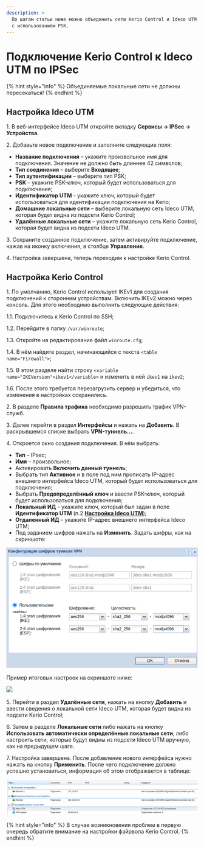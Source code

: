 ```yaml
---
description: >-
  По шагам статьи ниже можно объединить сети Kerio Control и Ideco UTM по IPsec
  с использованием PSK.
---
```


# Подключение Kerio Control к Ideco UTM по IPSec

{% hint style="info" %}
Объединяемые локальные сети не должны пересекаться!
{% endhint %}

## Настройка Ideco UTM

1\. В веб-интерфейсе Ideco UTM откройте вкладку **Сервисы -> IPSec -> Устройства**.

2\. Добавьте новое подключение и заполните следующие поля:

* **Название подключения** – укажите произвольное имя для подключения. Значение не должно быть длиннее 42 символов;
* **Тип соединения** – выберите **Входящее**;
* **Тип аутентификации** – выберите тип PSK;
* **PSK** – укажите PSK-ключ, который будет использоваться для подключения;
* **Идентификатор UTM** - укажите ключ, который будет использоваться для идентификации подключения на Kerio;
* **Домашние локальные сети** – выберите локальную сеть Ideco UTM, которая будет видна из подсети Kerio Control;
* **Удалённые локальные сети** – укажите локальную сеть Kerio Control, которая будет видна из подсети Ideco UTM.

3\. Сохраните созданное подключение, затем активируйте подключение, нажав на иконку включения, в столбце **Управление**.

4\. Настройка завершена, теперь переходим к настройке Kerio Control.

## Настройка Kerio Control

1\. По умолчанию, Kerio Control использует IKEv1 для создания подключений к сторонним устройствам. Включить IKEv2 можно через консоль. Для этого необходимо выполнить следующие действия:

1.1. Подключитесь к Kerio Control по SSH;

1.2. Перейдите в папку `/var/winroute`;

1.3. Откройте на редактирование файл `winroute.cfg`;

1.4. В нём найдите раздел, начинающийся с текста `<table name="Firewall">`;

1.5. В этом разделе найти строку `<variable name="IKEVersion">ikev1</variable>` и изменить в ней `ikev1` на `ikev2`;

1.6. После этого требуется перезагрузить сервер и убедиться, что изменения в настройках сохранились.

2\. В разделе **Правила трафика** необходимо разрешить трафик VPN-служб.

3\. Далее перейти в раздел **Интерфейсы** и нажать на **Добавить**. В раскрывшемся списке выбрать **VPN-туннель...**.

4\. Откроется окно создания подключения. В нём выбрать:

* **Тип** – IPsec;
* **Имя** – произвольное;
* Активировать **Включить данный туннель**;
* Выбрать тип **Активное** и в поле под ним прописать IP-адрес внешнего интерфейса Ideco UTM, который будет использоваться для подключения;
* Выбрать **Предопределённый ключ** и ввести PSK-ключ, который будет использоваться для подключения;
* **Локальный ИД** - укажите ключ, который был задан в поле **Идентификатор UTM** (п.2 [**Настройка Ideco UTM**](ipsec-connection-kerio-control-to-utm.md));
* **Отдаленный ИД** - укажите IP-адрес внешнего интерфейса Ideco UTM;
* Под заданием шифров нажать на **Изменить**. Задать шифры, как на скриншоте:

![](../../../../.gitbook/assets/conf-tunnel-vpn.png)

Пример итоговых настроек на скриншоте ниже:

![](../../../../.gitbook/assets/docs\_encryption.png)

5\. Перейти в раздел **Удалённые сети**, нажать на кнопку **Добавить** и ввести сведения о локальной сети Ideco UTM, которая будет видна из подсети Kerio Control;

6\. Затем в разделе **Локальные сети** либо нажать на кнопку **Использовать автоматически определённые локальные сети**, либо настроить сети, которые будут видны из подсети Ideco UTM вручную, как на предыдущем шаге.

7\. Настройка завершена. После добавление нового интерфейса нужно нажать на кнопку **Применить**. После чего подключение должно успешно установиться, информация об этом отображается в таблице:

![](../../../../.gitbook/assets/conf-tunnel-VPN1.png)

{% hint style="info" %}
В случае возникновения проблем в первую очередь обратите внимание на настройки файрвола Kerio Control.
{% endhint %}
